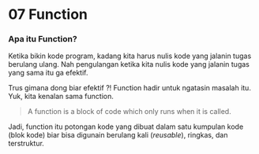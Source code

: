 # 07 Function

### Apa itu Function?

Ketika bikin kode program, kadang kita harus nulis kode yang jalanin tugas berulang ulang. Nah pengulangan ketika kita nulis kode yang jalanin tugas yang sama itu ga efektif.&#x20;

Trus gimana dong biar efektif ?! Function hadir untuk ngatasin masalah itu. Yuk, kita kenalan sama function.&#x20;

> A function is a block of code which only runs when it is called.

Jadi, function itu potongan kode yang dibuat dalam satu kumpulan kode (blok kode) biar bisa digunain berulang kali (_reusable_), ringkas, dan terstruktur.&#x20;



